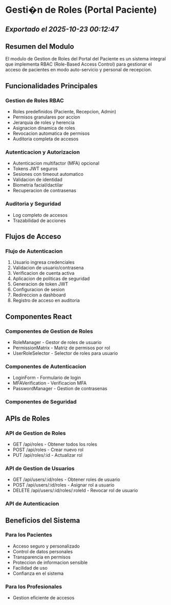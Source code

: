 # Gesti�n de Roles (Portal Paciente)
*Exportado el 2025-10-23 00:12:47*
---

## Resumen del Modulo

El modulo de Gestion de Roles del Portal del Paciente es un sistema integral que implementa RBAC (Role-Based Access Control) para gestionar el acceso de pacientes en modo auto-servicio y personal de recepcion.

## Funcionalidades Principales

### Gestion de Roles RBAC

- Roles predefinidos (Paciente, Recepcion, Admin)
- Permisos granulares por accion
- Jerarquia de roles y herencia
- Asignacion dinamica de roles
- Revocacion automatica de permisos
- Auditoria completa de accesos
### Autenticacion y Autorizacion

- Autenticacion multifactor (MFA) opcional
- Tokens JWT seguros
- Sesiones con timeout automatico
- Validacion de identidad
- Biometria facial/dactilar
- Recuperacion de contrasenas
### Auditoria y Seguridad

- Log completo de accesos
- Trazabilidad de acciones
## Flujos de Acceso

### Flujo de Autenticacion

1. Usuario ingresa credenciales
1. Validacion de usuario/contrasena
1. Verificacion de cuenta activa
1. Aplicacion de politicas de seguridad
1. Generacion de token JWT
1. Configuracion de sesion
1. Redireccion a dashboard
1. Registro de acceso en auditoria
## Componentes React

### Componentes de Gestion de Roles

- RoleManager - Gestor de roles de usuario
- PermissionMatrix - Matriz de permisos por rol
- UserRoleSelector - Selector de roles para usuario
### Componentes de Autenticacion

- LoginForm - Formulario de login
- MFAVerification - Verificacion MFA
- PasswordManager - Gestion de contrasenas
### Componentes de Seguridad

## APIs de Roles

### API de Gestion de Roles

- GET /api/roles - Obtener todos los roles
- POST /api/roles - Crear nuevo rol
- PUT /api/roles/:id - Actualizar rol
### API de Gestion de Usuarios

- GET /api/users/:id/roles - Obtener roles de usuario
- POST /api/users/:id/roles - Asignar rol a usuario
- DELETE /api/users/:id/roles/:roleId - Revocar rol de usuario
### API de Autenticacion

## Beneficios del Sistema

### Para los Pacientes

- Acceso seguro y personalizado
- Control de datos personales
- Transparencia en permisos
- Proteccion de informacion sensible
- Facilidad de uso
- Confianza en el sistema
### Para los Profesionales

- Gestion eficiente de accesos
